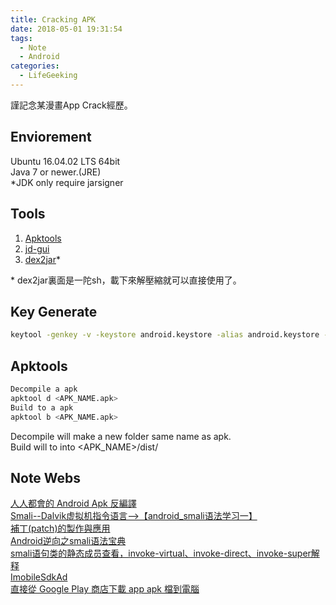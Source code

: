```yaml
---
title: Cracking APK
date: 2018-05-01 19:31:54
tags:
  - Note
  - Android
categories:
  - LifeGeeking
---
```


謹記念某漫畫App Crack經歷。  
<!-- More -->

## Enviorement  
Ubuntu 16.04.02 LTS 64bit  
Java 7 or newer.(JRE)   
\*JDK only require jarsigner  
 
## Tools  
1. [Apktools](https://ibotpeaches.github.io/Apktool/install/)
2. [jd-gui](http://jd.benow.ca/)
3. [dex2jar](https://blog.techbridge.cc/2016/03/24/android-decompile-introduction/)\*
   
\* dex2jar裏面是一陀sh，載下來解壓縮就可以直接使用了。  
  
## Key  Generate 
```sh
keytool -genkey -v -keystore android.keystore -alias android.keystore -keyalg RSA -validity 20000
```  

## Apktools  
```sh
Decompile a apk
apktool d <APK_NAME.apk>  
Build to a apk
apktool b <APK_NAME.apk>
```  
Decompile will make a new folder same name as apk.  
Build will to into <APK_NAME>/dist/  

## Note Webs

[人人都會的 Android Apk 反編譯](https://blog.techbridge.cc/2016/03/24/android-decompile-introduction/)  
[Smali--Dalvik虚拟机指令语言-->【android\_smali语法学习一】](https://blog.csdn.net/wdaming1986/article/details/8299996)  
[補丁(patch)的製作與應用](https://goo.gl/smMv5X)  
[Android逆向之smali语法宝典](https://www.jianshu.com/p/ba9b374346dd)  
[smali语句类的静态成员查看，invoke-virtual、invoke-direct、invoke-super解释](http://www.cnblogs.com/Fang3s/p/3782903.html)  
[ImobileSdkAd](https://sppartner.i-mobile.co.jp/downloads/sdk/i-mobile_SDK_manual_for_Android.pdf)  
[直接從 Google Play 商店下載 app apk 檔到電腦](https://hkappschannel.com/2016/12/06/web-apk-downloader-sites-1/)  

